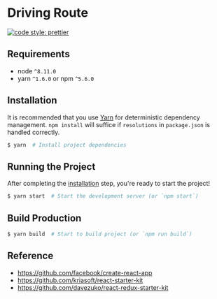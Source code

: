 # Driving Route

[![code style: prettier](https://img.shields.io/badge/code_style-prettier-ff69b4.svg?style=flat-square)](https://github.com/prettier/prettier)

## Requirements

* node `^8.11.0`
* yarn `^1.6.0` or npm `^5.6.0`

## Installation

It is recommended that you use [Yarn](https://yarnpkg.com/) for deterministic dependency management. `npm install` will suffice if `resolutions` in `package.json` is handled correctly.

```bash
$ yarn  # Install project dependencies
```

## Running the Project

After completing the [installation](#installation) step, you're ready to start the project!

```bash
$ yarn start  # Start the development server (or `npm start`)
```

## Build Production

```bash
$ yarn build  # Start to build project (or `npm run build`)
```

## Reference

* https://github.com/facebook/create-react-app
* https://github.com/kriasoft/react-starter-kit
* https://github.com/davezuko/react-redux-starter-kit
